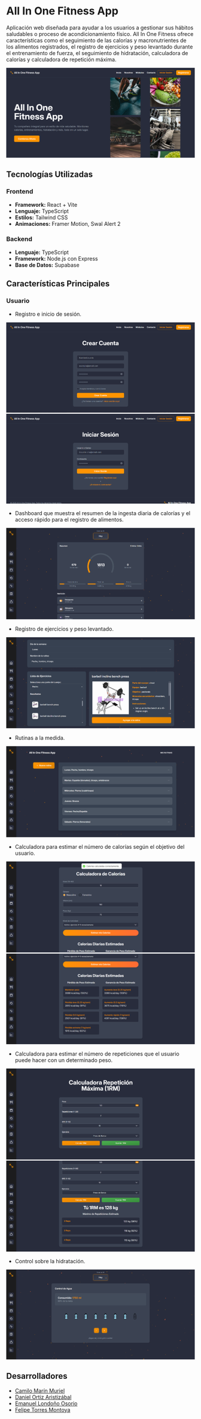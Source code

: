 # All In One Fitness App

Aplicación web diseñada para ayudar a los usuarios a gestionar sus hábitos saludables o proceso de acondicionamiento físico. All In One Fitness ofrece características como el seguimiento de las calorías y
macronutrientes de los alimentos registrados, el registro de ejercicios y peso levantado durante el entrenamiento de fuerza, el seguimiento de hidratación, calculadora de calorías y calculadora de repetición máxima.

![Página de Inicio](previews/inicio.png)

## Tecnologías Utilizadas

### Frontend

- **Framework:** React + Vite
- **Lenguaje:** TypeScript
- **Estilos:** Tailwind CSS
- **Animaciones:** Framer Motion, Swal Alert 2

### Backend

- **Lenguaje:** TypeScript
- **Framework:** Node.js con Express
- **Base de Datos:** Supabase

## Características Principales

### Usuario

- Registro e inicio de sesión.

![Página de registro](previews/registrarse.png)
![Página de Inicio de Sesión](previews/iniciar-sesion.png)

- Dashboard que muestra el resumen de la ingesta diaria de calorías y el acceso rápido para el registro de alimentos.

![Dashboard](previews/dashboard.png)

- Registro de ejercicios y peso levantado.

![Registro de ejercicios](previews/agregar-rutinas.png)

- Rutinas a la medida.

![Lista de rutinas](previews/rutinas.png)

- Calculadora para estimar el número de calorías según el objetivo del usuario.

![Calculadora de calorías](previews/calculadora-calorias.png)
![Estimación calculadora calorías](previews/calorias-estimadas.png)

- Calculadora para estimar el número de repeticiones que el usuario puede hacer con un determinado peso.

![Calculadora de repetición máxima](previews/calculadora-rm.png)
![Estimación calculadora repetición máxima](previews/rm-estimada.png)

- Control sobre la hidratación.

![Hidratación](previews/control-agua.png)

## Desarrolladores

- [Camilo Marín Muriel](https://github.com/MarinNoSkill)
- [Daniel Ortiz Aristizábal](https://github.com/dano796)
- [Emanuel Londoño Osorio](https://github.com/Emanuel0428)
- [Felipe Torres Montoya](https://github.com/FelipeTM25)
